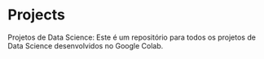 # Projects
Projetos de Data Science:
Este é um repositório para todos os projetos de Data Science desenvolvidos no Google Colab.
